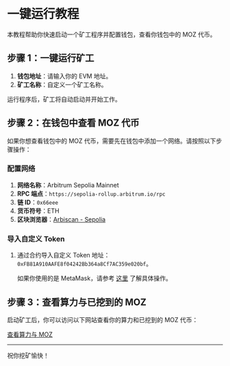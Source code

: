# 一键运行教程

本教程帮助你快速启动一个矿工程序并配置钱包，查看你钱包中的 MOZ 代币。

## 步骤 1：一键运行矿工

1. **钱包地址**：请输入你的 EVM 地址。
2. **矿工名称**：自定义一个矿工名称。

运行程序后，矿工将自动启动并开始工作。

## 步骤 2：在钱包中查看 MOZ 代币

如果你想查看钱包中的 MOZ 代币，需要先在钱包中添加一个网络。请按照以下步骤操作：

### 配置网络

1. **网络名称**：Arbitrum Sepolia Mainnet
2. **RPC 端点**：`https://sepolia-rollup.arbitrum.io/rpc`
3. **链 ID**：`0x66eee`
4. **货币符号**：ETH
5. **区块浏览器**：[Arbiscan - Sepolia](https://sepolia.arbiscan.io/)

### 导入自定义 Token

1. 通过合约导入自定义 Token 地址：`0xFB81A910AAFE8f04242Bb364a8Cf7AC359e020bf`。
   
   如果你使用的是 MetaMask，请参考 [这里](https://sepolia.arbiscan.io/token/0xfb81a910aafe8f04242bb364a8cf7ac359e020bf?a=0x4Da41A67891498A7B534e9C22DfeFB99caAfAa5F) 了解具体操作。

## 步骤 3：查看算力与已挖到的 MOZ

启动矿工后，你可以访问以下网站查看你的算力和已挖到的 MOZ 代币：

[查看算力与 MOZ](https://zk.work/zhTW/lumoz/address/0x618ba708b9fe6c735f023803156daf9c87b39dd5/dashboard)

---

祝你挖矿愉快！
